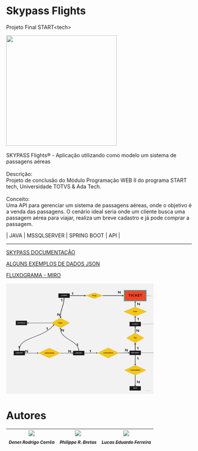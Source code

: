 # Skypass Flights
Projeto Final START&lt;tech&gt;
<br>

<img src="./airport terminal" width="300px" height="300px">

SKYPASS Flights® - Aplicação utilizando como modelo um sistema de passagens aéreas
<br><br>
Descrição:
<br>
Projeto de conclusão do Módulo Programação WEB II do programa START tech, Universidade TOTVS & Ada Tech.
<br>
 <br>
Conceito:
<br>
Uma API para gerenciar um sistema de passagens aéreas, onde o objetivo é a venda das passagens. O cenário ideal seria onde um cliente busca uma passagem aérea para viajar, realiza um breve cadastro e já pode comprar a passagem.
<br>

| JAVA | MSSQLSERVER | SPRING BOOT | API |

<hr>

<a href="https://docs.google.com/document/d/1ElRBBApK8j2OIPLHJ2G7ijFpY8Qq2nvwOsQtGmz6KdQ/edit?usp=sharing">SKYPASS DOCUMENTAÇÃO</a>

<a href="https://docs.google.com/document/d/1nfFfXf5ALRQP5Y97zNybf7_1YFQM3KTI1khI3msPeog/edit?usp=sharing">ALGUNS EXEMPLOS DE DADOS JSON</a>

<a href="https://miro.com/welcomeonboard/REl6MnhVcmVKTDBERzVpVDRPWEJqSkM5WUh5UVRMU2VxM3UwYXZTbnYxT1lFb1BsT0xrWVI4ekM4OEREUGxvMHwzNDU4NzY0NTQ0MTc2MDgyOTcxfDI=?share_link_id=810734589044">FLUXOGRAMA - MIRO</a>




<img style="width: 400px; height:300px" src="Fluxograma_Skypass_Flights.jpg"/>


 # Autores

| [<img src="https://avatars.githubusercontent.com/u/92703482?v=4" width=115><br><sub>***Dener Rodrigo Corrêa***</sub>](https://github.com/DRC43) |  [<img src="https://avatars.githubusercontent.com/u/86687733?v=4" width=115><br><sub>***Philippe R. Bretas***</sub>](https://github.com/prbretas) |  [<img src="https://avatars.githubusercontent.com/u/90099405?v=4" width=115><br><sub>***Lucas Eduardo Ferreira***</sub>](https://github.com/Luxiosis) |
| :---: | :---: | :---: |
